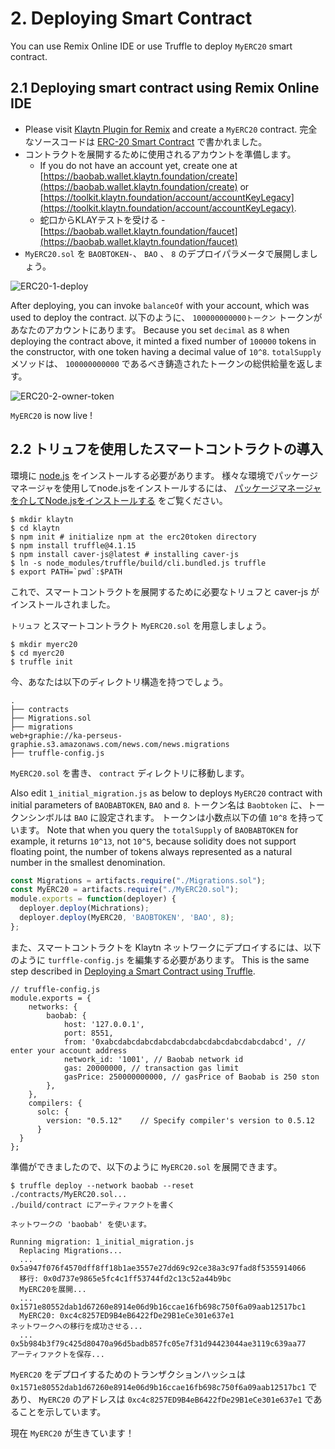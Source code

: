 # 2. Deploying Smart Contract

You can use Remix Online IDE or use Truffle to deploy `MyERC20` smart contract.

## 2.1 Deploying smart contract using Remix Online IDE <a href="#2-1-deploying-smart-contract-using-klaytn-ide" id="2-1-deploying-smart-contract-using-klaytn-ide"></a>

* Please visit [Klaytn Plugin for Remix](https://ide.klaytn.foundation) and create a `MyERC20` contract. 完全なソースコードは [ERC-20 Smart Contract](1-erc20.md) で書かれました。
* コントラクトを展開するために使用されるアカウントを準備します。
  * If you do not have an account yet, create one at [https://baobab.wallet.klaytn.foundation/create](https://baobab.wallet.klaytn.foundation/create) or [https://toolkit.klaytn.foundation/account/accountKeyLegacy](https://toolkit.klaytn.foundation/account/accountKeyLegacy).
  * 蛇口からKLAYテストを受ける - [https://baobab.wallet.klaytn.foundation/faucet](https://baobab.wallet.klaytn.foundation/faucet)
* `MyERC20.sol` を `BAOBTOKEN-`、 `BAO` 、 `8` のデプロイパラメータで展開しましょう。

![ERC20-1-deploy](images/erc20-1-deploy.png)

After deploying, you can invoke `balanceOf` with your account, which was used to deploy the contract. 以下のように、 `100000000000トークン` トークンがあなたのアカウントにあります。 Because you set `decimal` as `8` when deploying the contract above, it minted a fixed number of `100000` tokens in the constructor, with one token having a decimal value of `10^8`. `totalSupply` メソッドは、 `100000000000` であるべき鋳造されたトークンの総供給量を返します。

![ERC20-2-owner-token](images/erc20-2-owner\_token.png)

`MyERC20` is now live !

## 2.2 トリュフを使用したスマートコントラクトの導入 <a id="2-2-deploying-smart-contract-using-truffle"></a>

環境に [node.js](https://nodejs.org/) をインストールする必要があります。 様々な環境でパッケージマネージャを使用してnode.jsをインストールするには、 [パッケージマネージャを介してNode.jsをインストールする](https://nodejs.org/en/download/package-manager/) をご覧ください。

```
$ mkdir klaytn
$ cd klaytn
$ npm init # initialize npm at the erc20token directory
$ npm install truffle@4.1.15
$ npm install caver-js@latest # installing caver-js
$ ln -s node_modules/truffle/build/cli.bundled.js truffle
$ export PATH=`pwd`:$PATH
```

これで、スマートコントラクトを展開するために必要なトリュフと caver-js がインストールされました。

`トリュフ` とスマートコントラクト `MyERC20.sol` を用意しましょう。

```
$ mkdir myerc20
$ cd myerc20
$ truffle init
```

今、あなたは以下のディレクトリ構造を持つでしょう。

```
.
├── contracts
├── Migrations.sol
├── migrations
web+graphie://ka-perseus-graphie.s3.amazonaws.com/news.com/news.migrations
├── truffle-config.js
```

`MyERC20.sol` を書き、 `contract` ディレクトリに移動します。

Also edit `1_initial_migration.js` as below to deploys `MyERC20` contract with initial parameters of `BAOBABTOKEN`, `BAO` and `8`. トークン名は `Baobtoken` に、トークンシンボルは `BAO` に設定されます。 トークンは小数点以下の値 `10^8` を持っています。 Note that when you query the `totalSupply` of `BAOBABTOKEN` for example, it returns `10^13`, not `10^5`, because solidity does not support floating point, the number of tokens always represented as a natural number in the smallest denomination.

```javascript
const Migrations = artifacts.require("./Migrations.sol");
const MyERC20 = artifacts.require("./MyERC20.sol");
module.exports = function(deployer) {
  deployer.deploy(Michrations);
  deployer.deploy(MyERC20, 'BAOBTOKEN', 'BAO', 8);
};
```

また、スマートコントラクトを Klaytn ネットワークにデプロイするには、以下のように `turffle-config.js` を編集する必要があります。 This is the same step described in [Deploying a Smart Contract using Truffle](../../../getting-started/quick-start/deploy-a-smart-contract.md#deploying-a-smart-contract-using-truffle).

```
// truffle-config.js
module.exports = {
    networks: {
        baobab: {
            host: '127.0.0.1',
            port: 8551,
            from: '0xabcdabcdabcdabcdabcdabcdabcdabcdabcdabcd', // enter your account address
            network_id: '1001', // Baobab network id
            gas: 20000000, // transaction gas limit
            gasPrice: 250000000000, // gasPrice of Baobab is 250 ston
        },
    },
    compilers: {
      solc: {
        version: "0.5.12"    // Specify compiler's version to 0.5.12
      }
  }
};
```

準備ができましたので、以下のように `MyERC20.sol` を展開できます。

```
$ truffle deploy --network baobab --reset
./contracts/MyERC20.sol...
./build/contract にアーティファクトを書く

ネットワークの 'baobab' を使います。

Running migration: 1_initial_migration.js
  Replacing Migrations...
  ... 0x5a947f076f4570dff8ff18b1ae3557e27dd69c92ce38a3c97fad8f5355914066
  移行: 0x0d737e9865e5fc4c1ff53744fd2c13c52a44b9bc
  MyERC20を展開...
  ... 0x1571e80552dab1d67260e8914e06d9b16ccae16fb698c750f6a09aab12517bc1
  MyERC20: 0xc4c8257ED9B4eB6422fDe29B1eCe301e637e1
ネットワークへの移行を成功させる...
  ... 0x5b984b3f79c425d80470a96d5badb857fc05e7f31d94423044ae3119c639aa77
アーティファクトを保存...
```

`MyERC20` をデプロイするためのトランザクションハッシュは `0x1571e80552dab1d67260e8914e06d9b16ccae16fb698c750f6a09aab12517bc1` であり、 `MyERC20` のアドレスは `0xc4c8257ED9B4eB6422fDe29B1eCe301e637e1` であることを示しています。

現在 `MyERC20` が生きています！
